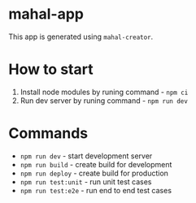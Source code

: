 # mahal-app

This app is generated using `mahal-creator`.

# How to start

1. Install node modules by runing command - `npm ci`
2. Run dev server by runing command - `npm run dev`

# Commands

* `npm run dev` - start development server
* `npm run build` - create build for development
* `npm run deploy` - create build for production
* `npm run test:unit` - run unit test cases
* `npm run test:e2e` - run end to end test cases